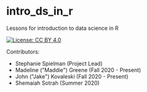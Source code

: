 # intro_ds_in_r
Lessons for introduction to data science in R

[![License: CC BY 4.0](https://img.shields.io/badge/License-CC%20BY%204.0-lightgrey.svg)](https://creativecommons.org/licenses/by/4.0/)

Contributors:

+ Stephanie Spielman (Project Lead)
+ Madeline ("Maddie") Greene (Fall 2020 - Present)
+ John ("Jake") Kovaleski (Fall 2020 - Present)
+ Shemaiah Sotrah (Summer 2020)
